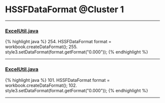 # HSSFDataFormat @Cluster 1

***

### [ExcelUtil.java](https://searchcode.com/codesearch/view/73315299/)
{% highlight java %}
254. HSSFDataFormat format = workbook.createDataFormat();
255. style3.setDataFormat(format.getFormat("0.000"));
{% endhighlight %}

***

### [ExcelUtil.java](https://searchcode.com/codesearch/view/73315299/)
{% highlight java %}
101. HSSFDataFormat format = workbook.createDataFormat();
102. style3.setDataFormat(format.getFormat("0.000"));
{% endhighlight %}

***

